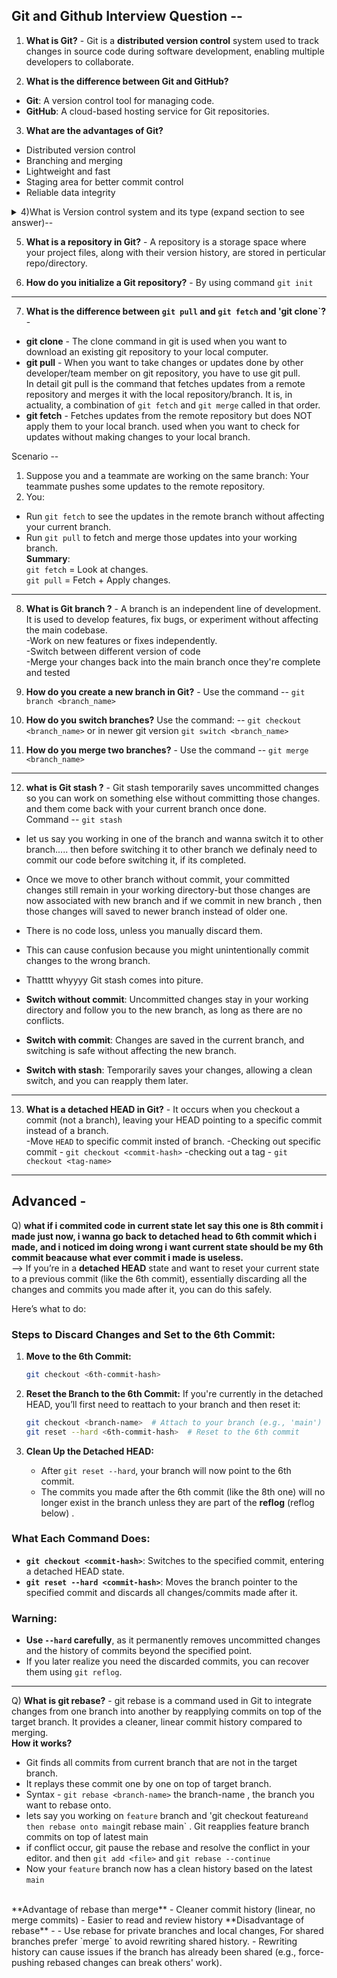 ## Git and Github Interview Question --

1) **What is Git?** - Git is a __distributed version control__ system used to track changes in source code during software development, enabling multiple developers to collaborate.

2) **What is the difference between Git and GitHub?**
* **Git**: A version control tool for managing code.
* **GitHub**: A cloud-based hosting service for Git repositories.

3) **What are the advantages of Git?**
- Distributed version control
- Branching and merging
- Lightweight and fast
- Staging area for better commit control
- Reliable data integrity

<details>
<summary>4)What is Version control system and its type (expand section to see answer)--</summary>

A **Version Control System (VCS)** is a tool that helps manage changes to source code or files over time. It is commonly used in software development to track and coordinate work across multiple developers. Here are the key types and features of VCS:

---

### **Types of Version Control Systems**
1. **Local Version Control**: 
   - Maintains versions on a single local machine.
   - Example: RCS (**Revision Control System**) - stores version as patches/deltas on local disk.
   - Genrally limited to individual users
   - Cannot support collaboration betweek multiple developers.
   - Risk of losing data if the local system fails.
   - For individual project, a local VCS might suffice

2. **Centralized Version Control (CVCS)**:
   - Stores all versions in a central server.
   - Developers fetch or commit changes to the central repository.
   - Examples: **SVN (Apache Subversion), CVS(concurrent version system) -** one of oldes tool replaced by modern system.
   - Required a network connection to interact with server.
   - For small teams or organizations, a centralized version control could work well

3. **Distributed Version Control (DVCS)**:
   - Each user has a full copy of the repository, including history.
   - Allows offline work and better collaboration.
   - Examples:**Git, Mercurial.**
   - Low risk of server crash compared to centralized.
   - For modern collaborative, large-scale projects, a distributed like Git is ideal

---

### **Key Features of Version Control Systems**
- **Version Tracking**: Keeps track of changes made to files.
- **Branching and Merging**: Allows creation of independent development paths (branches) and merging them back into the main codebase.
- **Collaboration**: Multiple developers can work simultaneously without overwriting each other's changes.
- **History Management**: Records the history of changes for auditing or rollback.
- **Conflict Resolution**: Identifies and resolves conflicts when multiple users edit the same file.
- **Backup and Recovery**: Ensures code safety and provides rollback to previous versions.

---

### **Popular Tools**
1. **Git**: The most widely used DVCS, known for its speed, branching model, and distributed nature.
   - Platforms: GitHub, GitLab, Bitbucket.
2. **SVN**: A centralized system, simpler but less flexible than Git.
3. **Mercurial**: A DVCS similar to Git, with a focus on simplicity.

---
</details>


5) **What is a repository in Git?** - A repository is a storage space where your project files, along with their version history, are stored in perticular repo/directory.

6) **How do you initialize a Git repository?** - By using command ``` git init ```

---

7) **What is the difference between `git pull` and `git fetch` and 'git clone`?** -
* **git clone** - The clone command in git is used when you want to download an existing git repository to your local computer.
* **git pull** -  When you want to take changes or updates done by other developer/team member on git repository, you have to use git pull. <br>
In detail git pull is the command that fetches updates from a remote repository and merges it with the local repository/branch. It is, in actuality, a combination of `git fetch` and `git merge` called in that order.
* **git fetch** - Fetches updates from the remote repository but does NOT apply them to your local branch. used when you want to check for updates without making changes to your local branch.

Scenario --
1. Suppose you and a teammate are working on the same branch:
Your teammate pushes some updates to the remote repository.
2. You:
* Run `git fetch` to see the updates in the remote branch without affecting your current branch.
* Run `git pull` to fetch and merge those updates into your working branch. <br>
**Summary**: <br>
`git fetch` = Look at changes. <br>
`git pull` = Fetch + Apply changes.

---
8) **What is Git branch ?** - A branch is an independent line of development. It is used to develop features, fix bugs, or experiment without affecting the main codebase. <br>
-Work on new features or fixes independently. <br>
-Switch between different version of code <br>
-Merge your changes back into the main branch once they're complete and tested

9) **How do you create a new branch in Git?** -  Use the command --  `git branch <branch_name>`
10) **How do you switch branches?** Use the command: -- `git checkout <branch_name>` or in newer git version `git switch <branch_name>`
11) **How do you merge two branches?** - Use the command -- `git merge <branch_name>`

---

12) **what is Git stash ?** - Git stash temporarily saves uncommitted changes so you can work on something else without committing those changes. and them come back with your current branch once done. <br>
Command -- `git stash` <br>
- let us say you working in one of the branch and wanna switch it to other branch..... then before switching it to other branch we definaly need to commit our code before switching it, if its completed. <br>
- Once we move to other branch without commit, your committed changes still remain in your working directory-but those changes are now associated with new branch and if we commit in new branch , then those changes will saved to newer branch instead of older one.
- There is no code loss, unless you manually discard them. <br>
- This can cause confusion because you might unintentionally commit changes to the wrong branch. <br>
- Thatttt whyyyy Git stash comes into piture.

  
- **Switch without commit**: Uncommitted changes stay in your working directory and follow you to the new branch, as long as there are no conflicts.  
- **Switch with commit**: Changes are saved in the current branch, and switching is safe without affecting the new branch.  
- **Switch with stash**: Temporarily saves your changes, allowing a clean switch, and you can reapply them later.

---

13) **What is a detached HEAD in Git?** - It occurs when you checkout a commit (not a branch), leaving your HEAD pointing to a specific commit instead of a branch. <br>
-Move `HEAD` to specific commit insted of branch.
-Checking out specific commit - `git checkout <commit-hash>`
-checking out a tag - `git checkout <tag-name>`


---
## Advanced -

Q) **what if i commited code in current state let say this one is 8th commit i made just now, i wanna go  back to detached head to 6th commit which i made, and i noticed im doing wrong i want current state should be my 6th commit beacause what ever commit i made is useless.** <br>
--> If you’re in a **detached HEAD** state and want to reset your current state to a previous commit (like the 6th commit), essentially discarding all the changes and commits you made after it, you can do this safely.

Here’s what to do:

### **Steps to Discard Changes and Set to the 6th Commit:**

1. **Move to the 6th Commit:**
   ```bash
   git checkout <6th-commit-hash>
   ```

2. **Reset the Branch to the 6th Commit:**
   If you're currently in the detached HEAD, you’ll first need to reattach to your branch and then reset it:
   ```bash
   git checkout <branch-name>  # Attach to your branch (e.g., 'main') (just to go current state, not in 6th commit)
   git reset --hard <6th-commit-hash>  # Reset to the 6th commit 
   ```

3. **Clean Up the Detached HEAD:**
   - After `git reset --hard`, your branch will now point to the 6th commit.
   - The commits you made after the 6th commit (like the 8th one) will no longer exist in the branch unless they are part of the **reflog** (reflog below) .

### **What Each Command Does:**

- **`git checkout <commit-hash>`**: Switches to the specified commit, entering a detached HEAD state.
- **`git reset --hard <commit-hash>`**: Moves the branch pointer to the specified commit and discards all changes/commits made after it.

### **Warning:**
- **Use `--hard` carefully**, as it permanently removes uncommitted changes and the history of commits beyond the specified point. 
- If you later realize you need the discarded commits, you can recover them using `git reflog`.

---

Q) **What is git rebase?** - git rebase is a command used in Git to integrate changes from one branch into another by reapplying commits on top of the target branch. It provides a cleaner, linear commit history compared to merging.<br>
**How it works?** <br>
- Git finds all commits from current branch that are not in the target branch.
- It replays these commit one by one on top of target branch.
- Syntax - `git rebase <branch-name>` the branch-name , the branch you want to rebase onto.
- lets say you working on `feature` branch and 'git checkout feature` and then rebase onto main `git rebase main` . Git reapplies feature branch commits on top of latest main
- if conflict occur, git pause the rebase and resolve the conflict in your editor. and then `git add <file>` and `git rebase --continue`
- Now your `feature` branch now has a clean history based on the latest `main`
<br>
**Advantage of rebase than merge**
- Cleaner commit history (linear, no merge commits)
- Easier to read and review history
**Disadvantage of rebase** -
- Use rebase for private branches and local changes, For shared branches prefer `merge` to avoid rewriting shared history.
- Rewriting history can cause issues if the branch has already been shared (e.g., force-pushing rebased changes can break others' work).




















   
